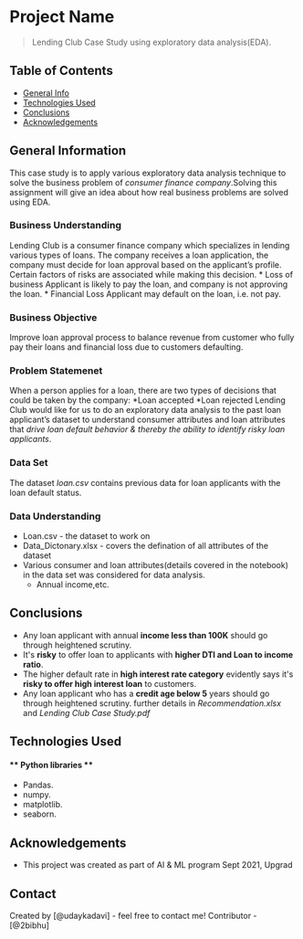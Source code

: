 # Project Name
> Lending Club Case Study using exploratory data analysis(EDA).


## Table of Contents
* [General Info](#general-information)
* [Technologies Used](#technologies-used)
* [Conclusions](#conclusions)
* [Acknowledgements](#acknowledgements)

<!-- You can include any other section that is pertinent to your problem -->

## General Information
This case study is to apply various exploratory data analysis technique to solve the business problem of *consumer finance company*.Solving this assignment will give an idea about how real business problems are solved using EDA.

### Business Understanding
Lending Club is a consumer finance company which specializes in lending various types of loans. The company receives a loan application, the company must decide for loan approval based on the applicant’s profile. Certain factors of risks are associated while making this decision.
    * Loss of business
        Applicant is likely to pay the loan, and company is not approving the loan.
    * Financial Loss
        Applicant may default on the loan, i.e. not pay.
        
### Business Objective
Improve loan approval process to balance revenue from customer who fully pay their loans and financial loss due to customers defaulting.

### Problem Statemenet
When a person applies for a loan, there are two types of decisions that could be taken by the company:
    *Loan accepted
    *Loan rejected
Lending Club would like for us to do an exploratory data analysis to the past loan applicant’s dataset to understand consumer attributes and loan attributes that *drive loan default behavior & thereby the ability to identify risky loan applicants*.

### Data Set
The dataset *loan.csv* contains previous data for loan applicants with the loan default status.

### Data Understanding
* Loan.csv - the dataset to work on
* Data_Dictonary.xlsx - covers the defination of all attributes of the dataset
* Various consumer and loan attributes(details covered in the notebook) in the data set was considered for data analysis.
    - Annual income,etc.



## Conclusions
* Any loan applicant with annual **income less than 100K** should go through heightened scrutiny.
* It's **risky** to offer loan to applicants with **higher DTI and Loan to income ratio**.
* The higher default rate in **high interest rate category** evidently says it's **risky to offer high interest loan** to customers.
* Any loan applicant who has a **credit age below 5** years should go through heightened scrutiny.
further details in *Recommendation.xlsx* and *Lending Club Case Study.pdf*
<!-- You don't have to answer all the questions - just the ones relevant to your project. -->


## Technologies Used
#### ** Python libraries **
* Pandas.
* numpy.
* matplotlib.
* seaborn.

<!-- As the libraries versions keep on changing, it is recommended to mention the version of library used in this project -->

## Acknowledgements
- This project was created as part of AI & ML program Sept 2021, Upgrad 



## Contact
Created by [@udaykadavi] - feel free to contact me!
Contributor - [@2bibhu]
